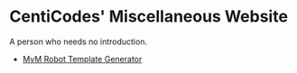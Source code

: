 # CentiCodes' Miscellaneous Website
A person who needs no introduction.

- [MvM Robot Template Generator](boteditor.md)
